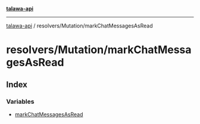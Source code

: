 [**talawa-api**](../../../README.md)

***

[talawa-api](../../../modules.md) / resolvers/Mutation/markChatMessagesAsRead

# resolvers/Mutation/markChatMessagesAsRead

## Index

### Variables

- [markChatMessagesAsRead](variables/markChatMessagesAsRead.md)
